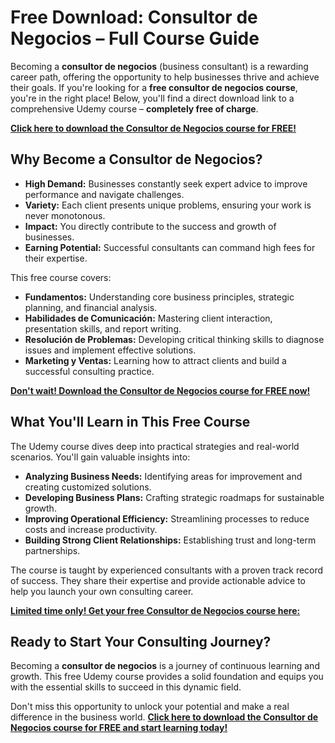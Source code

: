 # Free Download: Consultor de Negocios – Full Course Guide

Becoming a **consultor de negocios** (business consultant) is a rewarding career path, offering the opportunity to help businesses thrive and achieve their goals. If you're looking for a **free consultor de negocios course**, you're in the right place! Below, you'll find a direct download link to a comprehensive Udemy course – **completely free of charge**.

[**Click here to download the Consultor de Negocios course for FREE!**](https://udemywork.com/consultor-de-negocios)

## Why Become a Consultor de Negocios?

*   **High Demand:** Businesses constantly seek expert advice to improve performance and navigate challenges.
*   **Variety:** Each client presents unique problems, ensuring your work is never monotonous.
*   **Impact:** You directly contribute to the success and growth of businesses.
*   **Earning Potential:** Successful consultants can command high fees for their expertise.

This free course covers:

*   **Fundamentos:** Understanding core business principles, strategic planning, and financial analysis.
*   **Habilidades de Comunicación:** Mastering client interaction, presentation skills, and report writing.
*   **Resolución de Problemas:** Developing critical thinking skills to diagnose issues and implement effective solutions.
*   **Marketing y Ventas:** Learning how to attract clients and build a successful consulting practice.

[**Don't wait! Download the Consultor de Negocios course for FREE now!**](https://udemywork.com/consultor-de-negocios)

## What You'll Learn in This Free Course

The Udemy course dives deep into practical strategies and real-world scenarios. You'll gain valuable insights into:

*   **Analyzing Business Needs:** Identifying areas for improvement and creating customized solutions.
*   **Developing Business Plans:** Crafting strategic roadmaps for sustainable growth.
*   **Improving Operational Efficiency:** Streamlining processes to reduce costs and increase productivity.
*   **Building Strong Client Relationships:** Establishing trust and long-term partnerships.

The course is taught by experienced consultants with a proven track record of success. They share their expertise and provide actionable advice to help you launch your own consulting career.

[**Limited time only! Get your free Consultor de Negocios course here:**](https://udemywork.com/consultor-de-negocios)

## Ready to Start Your Consulting Journey?

Becoming a **consultor de negocios** is a journey of continuous learning and growth. This free Udemy course provides a solid foundation and equips you with the essential skills to succeed in this dynamic field.

Don't miss this opportunity to unlock your potential and make a real difference in the business world. **[Click here to download the Consultor de Negocios course for FREE and start learning today!](https://udemywork.com/consultor-de-negocios)**
